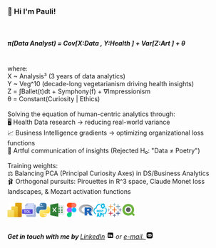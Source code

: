 ### 👋 Hi I'm Pauli!
<br>
<h5>π(Data Analyst) = Cov[X:Data , Y:Health ] + Var[Z:Art ] + θ</h3> 
<br>where:
<br>X ~ Analysis³ (3 years of data analytics)
<br>Y ~ Veg^10 (decade-long vegetarianism driving health insights)
<br>Z = ∫Ballet(t)dt + Symphony(f) + ∇Impressionism
<br>θ = Constant(Curiosity | Ethics)
<br>
<br>Solving the equation of human-centric analytics through:
<br>🖥️ Health Data research → reducing real-world variance
<br>📈 Business Intelligence gradients → optimizing organizational loss functions
<br>🎨 Artful communication of insights (Rejected H₀: "Data ≠ Poetry")
<br>
<br>Training weights:
<br>⚖️ Balancing PCA (Principal Curiosity Axes) in DS/Business Analytics
<br>🩰 Orthogonal pursuits: Pirouettes in R^3 space, Claude Monet loss landscapes, & Mozart activation functions
<br>

<br>
<img align="left" height="32px" width="32px" alt="PowerBI " src="/images/power-bi.svg">
<img align="left" height="32px" width="32px" alt="SQL logo" src="/images/sql.png">
<img align="left" height="32px" width="32px" alt="PY logo" src="/images/python.png">
<img align="left" height="32px" width="32px" alt="Excel logo" src="/images/excel.png">
<img align="left" height="32px" width="32px" alt="Figma logo" src="/images/figma.png">
<img align="left" height="32px" width="32px" alt="R" src="/images/r.png">
<img align="left" height="32px" width="32px" alt="Rest API logo" src="/images/restapi.png">
<img align="left" height="32px" width="32px" alt="Tableau" src="/images/tableau.svg">
<img align="left" height="32px" width="32px" alt="QlikView" src="/images/qlik.svg">
<br/>
<br>

<em><b> <br>Get in touch with me by </b>  <a href="https://linkedin.com/in/pauliannefontoura">LinkedIn</a> <img height="16px" width="16px" alt="PowerBI " src="/images/linkedin.png"> or <a href="mailto:pauliannefontoura.contact@gmail.com"> e-mail. <img height="16px" width="16px" alt="PowerBI " src="/images/mail.png"></a> </em> </br> </br>

